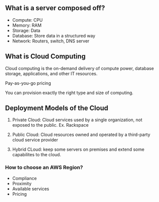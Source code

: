 ## What is a server composed off?

- Compute: CPU
- Memory: RAM 
- Storage: Data
- Database: Store data in a structured way
- Network: Routers, switch, DNS server

## What is Cloud Computing

Cloud computing is the on-demand delivery of compute power, database storage, applications, and other IT resources.

Pay-as-you-go pricing

You can provision exactly the right type and size of computing. 

## Deployment Models of the Cloud

1. Private Cloud:
Cloud services used by a single organization, not exposed to the public. Ex. Rackspace

2. Public Cloud:
Cloud resources owned and operated by a third-party cloud service provider

3. Hybrid CLoud:
keep some servers on premises and extend some capabilites to the cloud.  

### How to choose an AWS Region?
- Compliance
- Proximity
- Available services
- Pricing




